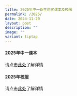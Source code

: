 ```yaml
---
title: 2025年中一新生购买课本及校服
permalink: /2025/
date: 2024-11-20
layout: post
description: ""
image: ""
variant: tiptap
---
```

<h4><strong>2025年中一课本 </strong></h4>
<p>请点击<a href="/files/AY2025_S1_Booklist__Final_.pdf" rel="noopener noreferrer nofollow" target="_blank">此处</a>了解详情</p>
<h4><strong>2025年校服 </strong></h4>
<p>请点击<a href="/files/SSU_SalesDates.pdf" rel="noopener noreferrer nofollow" target="_blank">此处</a>了解详情</p>